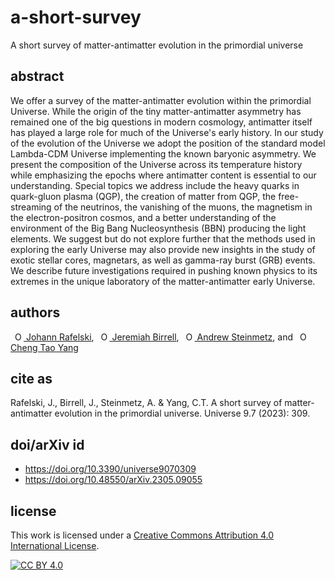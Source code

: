 # a-short-survey
A short survey of matter-antimatter evolution in the primordial universe

## abstract
We offer a survey of the matter-antimatter evolution within the primordial Universe. While the origin of the tiny matter-antimatter asymmetry has remained one of the big questions in modern cosmology, antimatter itself has played a large role for much of the Universe's early history. In our study of the evolution of the Universe we adopt the position of the standard model Lambda-CDM Universe implementing the known baryonic asymmetry. We present the composition of the Universe across its temperature history while emphasizing the epochs where antimatter content is essential to our understanding. Special topics we address include the heavy quarks in quark-gluon plasma (QGP), the creation of matter from QGP, the free-streaming of the neutrinos, the vanishing of the muons, the magnetism in the electron-positron cosmos, and a better understanding of the environment of the Big Bang Nucleosynthesis (BBN) producing the light elements. We suggest but do not explore further that the methods used in exploring the early Universe may also provide new insights in the study of exotic stellar cores, magnetars, as well as gamma-ray burst (GRB) events. We describe future investigations required in pushing known physics to its extremes in the unique laboratory of the matter-antimatter early Universe.

## authors
<a
id="cy-effective-orcid-url"
class="underline"
href="https://orcid.org/0000-0001-8217-1484"
target="orcid.widget"
rel="me noopener noreferrer"
style="vertical-align: top"><img
src="https://orcid.org/sites/default/files/images/orcid_16x16.png"
style="width: 1em; margin-inline-start: 0.5em"
alt="ORCID iD icon"/> Johann Rafelski</a>, <a
id="cy-effective-orcid-url"
class="underline"
href="https://orcid.org/0000-0002-2289-4856"
target="orcid.widget"
rel="me noopener noreferrer"
style="vertical-align: top"><img
src="https://orcid.org/sites/default/files/images/orcid_16x16.png"
style="width: 1em; margin-inline-start: 0.5em"
alt="ORCID iD icon"/> Jeremiah Birrell</a>, <a
id="cy-effective-orcid-url"
class="underline"
href="https://orcid.org/0000-0001-5474-2649"
target="orcid.widget"
rel="me noopener noreferrer"
style="vertical-align: top"><img
src="https://orcid.org/sites/default/files/images/orcid_16x16.png"
style="width: 1em; margin-inline-start: 0.5em"
alt="ORCID iD icon"/> Andrew Steinmetz</a>, and <a
id="cy-effective-orcid-url"
class="underline"
href="https://orcid.org/0000-0001-5038-8427"
target="orcid.widget"
rel="me noopener noreferrer"
style="vertical-align: top"><img
src="https://orcid.org/sites/default/files/images/orcid_16x16.png"
style="width: 1em; margin-inline-start: 0.5em"
alt="ORCID iD icon"/> Cheng Tao Yang</a>

## cite as
Rafelski, J., Birrell, J., Steinmetz, A. & Yang, C.T. A short survey of matter-antimatter evolution in the primordial universe. Universe 9.7 (2023): 309.

## doi/arXiv id
- https://doi.org/10.3390/universe9070309
- https://doi.org/10.48550/arXiv.2305.09055

## license
This work is licensed under a
[Creative Commons Attribution 4.0 International License][cc-by].

[![CC BY 4.0][cc-by-image]][cc-by]

[cc-by]: http://creativecommons.org/licenses/by/4.0/
[cc-by-image]: https://i.creativecommons.org/l/by/4.0/88x31.png
[cc-by-shield]: https://img.shields.io/badge/License-CC%20BY%204.0-lightgrey.svg


